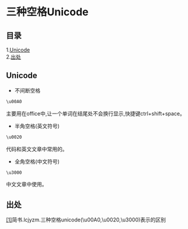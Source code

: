 三种空格Unicode
===
## 目录
1.[Unicode](#Unicode)<br>
2.[出处](#出处)

## Unicode
* 不间断空格<br>
```python
\u00A0
```
主要用在office中,让一个单词在结尾处不会换行显示,快捷键ctrl+shift+space。
* 半角空格(英文符号)<br>
```python
\u0020
```
代码和英文文章中常用的。
* 全角空格(中文符号)<br>
```python
\u3000
```
中文文章中使用。

## 出处
[[1]](https://www.jianshu.com/p/4317e3749a13)简书.lcjyzm.三种空格unicode(\u00A0,\u0020,\u3000)表示的区别

